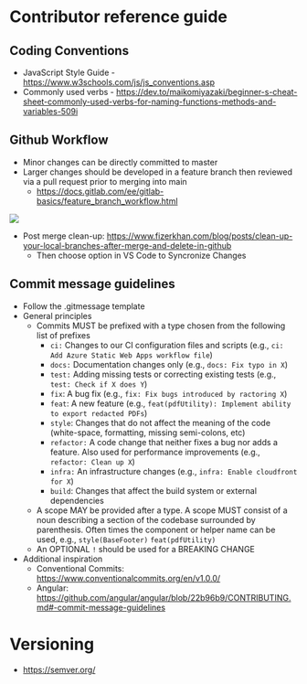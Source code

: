 # Contributor reference guide
## Coding Conventions
- JavaScript Style Guide - https://www.w3schools.com/js/js_conventions.asp
- Commonly used verbs - https://dev.to/maikomiyazaki/beginner-s-cheat-sheet-commonly-used-verbs-for-naming-functions-methods-and-variables-509i

## Github Workflow
- Minor changes can be directly committed to master
- Larger changes should be developed in a feature branch then reviewed via a pull request prior to merging into main
  - https://docs.gitlab.com/ee/gitlab-basics/feature_branch_workflow.html

[![](https://mermaid.ink/img/pako:eNqNkbFOAzEMhl8l8gRS2wfIVoEEA0gVXW_xJb5c6CUuPmc4VX13EqpWIBjwYsn2__lPfALHnsBCiPokeBy7bC7hOKWoJnprOvDsZmsehFBps-ngNtULZjeaoTbWaVm3XIT-hrTm3TMnur-izHtJPatw_ob8rXnB7GMOOwxNuvXefJToDmaIk5IYzj8suZHcgYuahDHfqokk0P98zrpMdDX6Ro4nlrYBVlAplerrf52atgMdKVEHTdbjTM3Guc5hUd4v2YFVKbSCcvT1uY8Rg2ACO-A01yr5qCyvlwN83eH8CZJIf-o?type=png)](https://mermaid.live/edit#pako:eNqNkbFOAzEMhl8l8gRS2wfIVoEEA0gVXW_xJb5c6CUuPmc4VX13EqpWIBjwYsn2__lPfALHnsBCiPokeBy7bC7hOKWoJnprOvDsZmsehFBps-ngNtULZjeaoTbWaVm3XIT-hrTm3TMnur-izHtJPatw_ob8rXnB7GMOOwxNuvXefJToDmaIk5IYzj8suZHcgYuahDHfqokk0P98zrpMdDX6Ro4nlrYBVlAplerrf52atgMdKVEHTdbjTM3Guc5hUd4v2YFVKbSCcvT1uY8Rg2ACO-A01yr5qCyvlwN83eH8CZJIf-o)

- Post merge clean-up: https://www.fizerkhan.com/blog/posts/clean-up-your-local-branches-after-merge-and-delete-in-github
  - Then choose option in VS Code to Syncronize Changes

## Commit message guidelines
- Follow the .gitmessage template
- General principles
  - Commits MUST be prefixed with a type chosen from the following list of prefixes
    - `ci:` Changes to our CI configuration files and scripts (e.g., `ci: Add Azure Static Web Apps workflow file`)
    - `docs:` Documentation changes only (e.g., `docs: Fix typo in X`)
    - `test:` Adding missing tests or correcting existing tests (e.g., `test: Check if X does Y`)  
    - `fix`:  A bug fix (e.g., `fix: Fix bugs introduced by ractoring X`)
    - `feat`: A new feature (e.g., `feat(pdfUtility): Implement ability to export redacted PDFs`)
    - `style`: Changes that do not affect the meaning of the code (white-space, formatting, missing semi-colons, etc)
    - `refactor:` A code change that neither fixes a bug nor adds a feature.  Also used for performance improvements (e.g., `refactor: Clean up X`)
    - `infra:` An infrastructure changes (e.g., `infra: Enable cloudfront for X`)
    - `build`: Changes that affect the build system or external dependencies
  - A scope MAY be provided after a type. A scope MUST consist of a noun describing a section of the codebase surrounded by parenthesis.  Often times the component or helper  name can be used, e.g., `style(BaseFooter)` `feat(pdfUtility)`
  - An OPTIONAL `!` should be used for a BREAKING CHANGE
- Additional inspiration
  - Conventional Commits: https://www.conventionalcommits.org/en/v1.0.0/
  - Angular: https://github.com/angular/angular/blob/22b96b9/CONTRIBUTING.md#-commit-message-guidelines


# Versioning
- https://semver.org/
